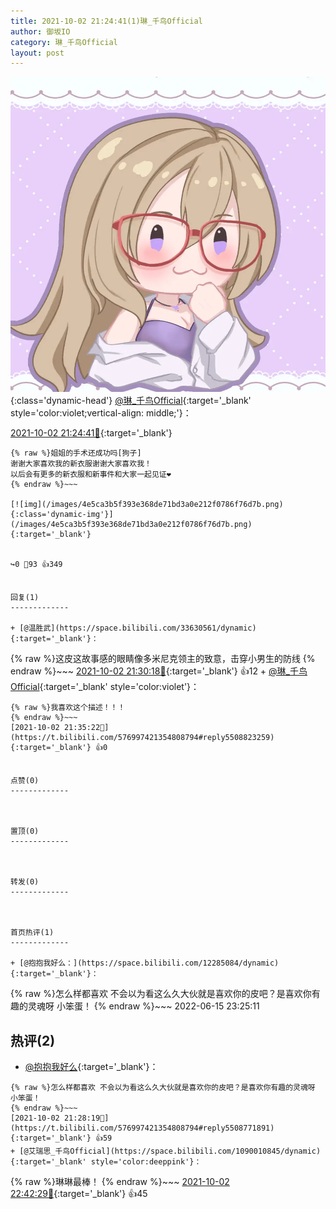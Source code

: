 ```yaml
---
title: 2021-10-02 21:24:41(1)琳_千鸟Official
author: 御坂IO
category: 琳_千鸟Official
layout: post
---
```


![img](/images/c0a88f85ebd0d056f37b114e0748e69556c8b488.jpg){:class='dynamic-head'}
[@琳_千鸟Official](https://space.bilibili.com/1620923329/dynamic){:target='_blank' style='color:violet;vertical-align: middle;'}：

[2021-10-02 21:24:41🔗](https://t.bilibili.com/576997421354808794){:target='_blank'}

~~~
{% raw %}姐姐的手术还成功吗[狗子]
谢谢大家喜欢我的新衣服谢谢大家喜欢我！
以后会有更多的新衣服和新事件和大家一起见证❤️
{% endraw %}~~~

[![img](/images/4e5ca3b5f393e368de71bd3a0e212f0786f76d7b.png){:class='dynamic-img'}](/images/4e5ca3b5f393e368de71bd3a0e212f0786f76d7b.png){:target='_blank'}


↪️0 💬93 👍349


回复(1)
-------------

+ [@温胜武](https://space.bilibili.com/33630561/dynamic){:target='_blank'}：
~~~
{% raw %}这皮这故事感的眼睛像多米尼克领主的致意，击穿小男生的防线
{% endraw %}~~~
[2021-10-02 21:30:18🔗](https://t.bilibili.com/576997421354808794#reply5508786926){:target='_blank'} 👍12
    + [@琳_千鸟Official](https://space.bilibili.com/1620923329/dynamic){:target='_blank' style='color:violet'}：
~~~
{% raw %}我喜欢这个描述！！！
{% endraw %}~~~
[2021-10-02 21:35:22🔗](https://t.bilibili.com/576997421354808794#reply5508823259){:target='_blank'} 👍0


点赞(0)
-------------



置顶(0)
-------------



转发(0)
-------------



首页热评(1)
-------------

+ [@抱抱我好么：](https://space.bilibili.com/12285084/dynamic){:target='_blank'}：
~~~
{% raw %}怎么样都喜欢 不会以为看这么久大伙就是喜欢你的皮吧？是喜欢你有趣的灵魂呀 小笨蛋！
{% endraw %}~~~
2022-06-15 23:25:11


热评(2)
-------------

+ [@抱抱我好么](https://space.bilibili.com/12285084/dynamic){:target='_blank'}：
~~~
{% raw %}怎么样都喜欢 不会以为看这么久大伙就是喜欢你的皮吧？是喜欢你有趣的灵魂呀 小笨蛋！
{% endraw %}~~~
[2021-10-02 21:28:19🔗](https://t.bilibili.com/576997421354808794#reply5508771891){:target='_blank'} 👍59
+ [@艾瑞思_千鸟Official](https://space.bilibili.com/1090010845/dynamic){:target='_blank' style='color:deeppink'}：
~~~
{% raw %}琳琳最棒！
{% endraw %}~~~
[2021-10-02 22:42:29🔗](https://t.bilibili.com/576997421354808794#reply5509321122){:target='_blank'} 👍45


